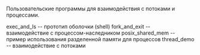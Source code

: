 Пользовательские программы для взаимодействия с потоками и процессами.

exec_and_ls -- прототип оболочки (shell)
fork_and_exit -- взаимодействие с процессом-наследником
posix_shared_mem -- пример использования разделенной памяти для процессов
thread_demo -- взаимодействие с потоками
